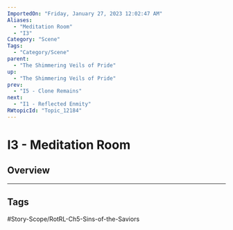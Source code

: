 ```yaml
---
ImportedOn: "Friday, January 27, 2023 12:02:47 AM"
Aliases:
  - "Meditation Room"
  - "I3"
Category: "Scene"
Tags:
  - "Category/Scene"
parent:
  - "The Shimmering Veils of Pride"
up:
  - "The Shimmering Veils of Pride"
prev:
  - "I5 - Clone Remains"
next:
  - "I1 - Reflected Enmity"
RWtopicId: "Topic_12184"
---
```

# I3 - Meditation Room
## Overview

---
## Tags
#Story-Scope/RotRL-Ch5-Sins-of-the-Saviors

